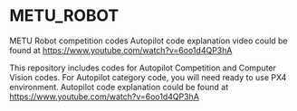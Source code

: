 # METU_ROBOT
METU Robot competition codes 
Autopilot code explanation video could be found at https://www.youtube.com/watch?v=6oo1d4QP3hA

This repository includes codes for Autopilot Competition and Computer Vision codes.
For Autopilot category code, you will need ready to use PX4 environment. 
Autopilot code explanation could be found at https://www.youtube.com/watch?v=6oo1d4QP3hA
